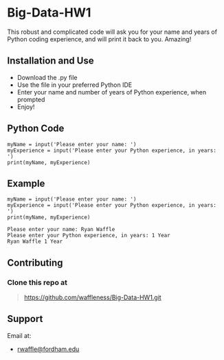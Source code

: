 # Big-Data-HW1

This robust and complicated code will ask you for your name and years of Python coding experience, and will print it back to you. Amazing!

## Installation and Use

- Download the .py file
- Use the file in your preferred Python IDE
- Enter your name and number of years of Python experience, when prompted
- Enjoy!

## Python Code

```
myName = input('Please enter your name: ')
myExperience = input('Please enter your Python experience, in years: ')
print(myName, myExperience)
```

## Example

```
myName = input('Please enter your name: ')
myExperience = input('Please enter your Python experience, in years: ')
print(myName, myExperience)
```
```
Please enter your name: Ryan Waffle
Please enter your Python experience, in years: 1 Year
Ryan Waffle 1 Year
```

## Contributing
### Clone this repo at 
> https://github.com/waffleness/Big-Data-HW1.git

## Support
Email at:
- rwaffle@fordham.edu
